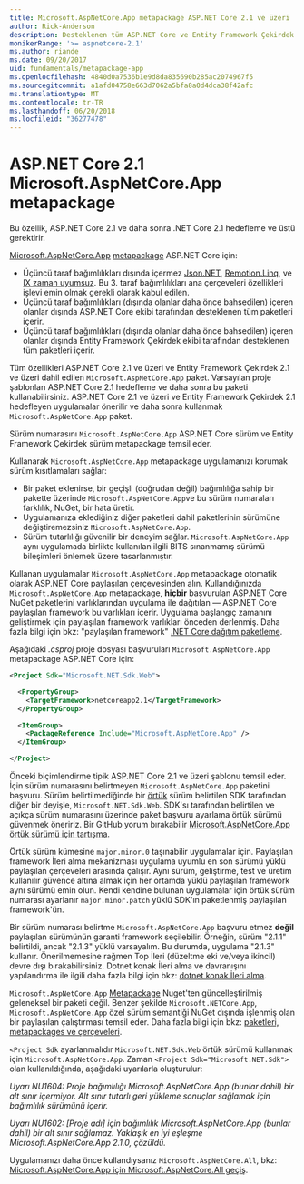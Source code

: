 ```yaml
---
title: Microsoft.AspNetCore.App metapackage ASP.NET Core 2.1 ve üzeri
author: Rick-Anderson
description: Desteklenen tüm ASP.NET Core ve Entity Framework Çekirdek paket Microsoft.AspNetCore.App metapackage içerir.
monikerRange: '>= aspnetcore-2.1'
ms.author: riande
ms.date: 09/20/2017
uid: fundamentals/metapackage-app
ms.openlocfilehash: 4840d0a7536b1e9d8da835690b285ac2074967f5
ms.sourcegitcommit: a1afd04758e663d7062a5bfa8a0d4dca38f42afc
ms.translationtype: MT
ms.contentlocale: tr-TR
ms.lasthandoff: 06/20/2018
ms.locfileid: "36277478"
---
```

# <a name="microsoftaspnetcoreapp-metapackage-for-aspnet-core-21"></a>ASP.NET Core 2.1 Microsoft.AspNetCore.App metapackage

Bu özellik, ASP.NET Core 2.1 ve daha sonra .NET Core 2.1 hedefleme ve üstü gerektirir.

[Microsoft.AspNetCore.App](https://www.nuget.org/packages/Microsoft.AspNetCore.App) [metapackage](/dotnet/core/packages#metapackages) ASP.NET Core için:

* Üçüncü taraf bağımlılıkları dışında içermez [Json.NET](https://www.nuget.org/packages/Newtonsoft.Json/), [Remotion.Linq](https://www.nuget.org/packages/Remotion.Linq/), ve [IX zaman uyumsuz](https://www.nuget.org/packages/System.Interactive.Async/). Bu 3. taraf bağımlılıkları ana çerçeveleri özellikleri işlevi emin olmak gerekli olarak kabul edilen.
* Üçüncü taraf bağımlılıkları (dışında olanlar daha önce bahsedilen) içeren olanlar dışında ASP.NET Core ekibi tarafından desteklenen tüm paketleri içerir.
* Üçüncü taraf bağımlılıkları (dışında olanlar daha önce bahsedilen) içeren olanlar dışında Entity Framework Çekirdek ekibi tarafından desteklenen tüm paketleri içerir.

Tüm özellikleri ASP.NET Core 2.1 ve üzeri ve Entity Framework Çekirdek 2.1 ve üzeri dahil edilen `Microsoft.AspNetCore.App` paket. Varsayılan proje şablonları ASP.NET Core 2.1 hedefleme ve daha sonra bu paketi kullanabilirsiniz. ASP.NET Core 2.1 ve üzeri ve Entity Framework Çekirdek 2.1 hedefleyen uygulamalar önerilir ve daha sonra kullanmak `Microsoft.AspNetCore.App` paket.

Sürüm numarasını `Microsoft.AspNetCore.App` ASP.NET Core sürüm ve Entity Framework Çekirdek sürüm metapackage temsil eder.

Kullanarak `Microsoft.AspNetCore.App` metapackage uygulamanızı korumak sürüm kısıtlamaları sağlar:

* Bir paket eklenirse, bir geçişli (doğrudan değil) bağımlılığa sahip bir pakette üzerinde `Microsoft.AspNetCore.App`ve bu sürüm numaraları farklılık, NuGet, bir hata üretir.
* Uygulamanıza eklediğiniz diğer paketleri dahil paketlerinin sürümüne değiştiremezsiniz `Microsoft.AspNetCore.App`.
* Sürüm tutarlılığı güvenilir bir deneyim sağlar. `Microsoft.AspNetCore.App` aynı uygulamada birlikte kullanılan ilgili BITS sınanmamış sürümü bileşimleri önlemek üzere tasarlanmıştır.

Kullanan uygulamalar `Microsoft.AspNetCore.App` metapackage otomatik olarak ASP.NET Core paylaşılan çerçevesinden alın. Kullandığınızda `Microsoft.AspNetCore.App` metapackage, **hiçbir** başvurulan ASP.NET Core NuGet paketlerini varlıklarından uygulama ile dağıtılan &mdash; ASP.NET Core paylaşılan framework bu varlıkları içerir. Uygulama başlangıç zamanını geliştirmek için paylaşılan framework varlıkları önceden derlenmiş. Daha fazla bilgi için bkz: "paylaşılan framework" [.NET Core dağıtım paketleme](/dotnet/core/build/distribution-packaging).

Aşağıdaki *.csproj* proje dosyası başvuruları `Microsoft.AspNetCore.App` metapackage ASP.NET Core için:

```xml
<Project Sdk="Microsoft.NET.Sdk.Web">

  <PropertyGroup>
    <TargetFramework>netcoreapp2.1</TargetFramework>
  </PropertyGroup>

  <ItemGroup>
    <PackageReference Include="Microsoft.AspNetCore.App" />
  </ItemGroup>

</Project>

```

Önceki biçimlendirme tipik ASP.NET Core 2.1 ve üzeri şablonu temsil eder. İçin sürüm numarasını belirtmeyen `Microsoft.AspNetCore.App` paketini başvuru. Sürüm belirtilmediğinde bir [örtük](https://github.com/dotnet/core/blob/master/release-notes/1.0/sdk/1.0-rc3-implicit-package-refs.md) sürüm belirtilen SDK tarafından diğer bir deyişle, `Microsoft.NET.Sdk.Web`. SDK'sı tarafından belirtilen ve açıkça sürüm numarasını üzerinde paket başvuru ayarlama örtük sürümü güvenmek öneririz. Bir GitHub yorum bırakabilir [Microsoft.AspNetCore.App örtük sürümü için tartışma](https://github.com/aspnet/Docs/issues/6430).

Örtük sürüm kümesine `major.minor.0` taşınabilir uygulamalar için. Paylaşılan framework İleri alma mekanizması uygulama uyumlu en son sürümü yüklü paylaşılan çerçeveleri arasında çalışır. Aynı sürüm, geliştirme, test ve üretim kullanılır güvence altına almak için her ortamda yüklü paylaşılan framework aynı sürümü emin olun. Kendi kendine bulunan uygulamalar için örtük sürüm numarası ayarlanır `major.minor.patch` yüklü SDK'ın paketlenmiş paylaşılan framework'ün.

Bir sürüm numarası belirtme `Microsoft.AspNetCore.App` başvuru etmez **değil** paylaşılan sürümünün garanti framework seçilebilir. Örneğin, sürüm "2.1.1" belirtildi, ancak "2.1.3" yüklü varsayalım. Bu durumda, uygulama "2.1.3" kullanır. Önerilmemesine rağmen Top İleri (düzeltme eki ve/veya ikincil) devre dışı bırakabilirsiniz. Dotnet konak İleri alma ve davranışını yapılandırma ile ilgili daha fazla bilgi için bkz: [dotnet konak İleri alma](https://github.com/dotnet/core-setup/blob/master/Documentation/design-docs/roll-forward-on-no-candidate-fx.md).

`Microsoft.AspNetCore.App` [Metapackage](/dotnet/core/packages#metapackages) Nuget'ten güncelleştirilmiş geleneksel bir paketi değil. Benzer şekilde `Microsoft.NETCore.App`, `Microsoft.AspNetCore.App` özel sürüm semantiği NuGet dışında işlenmiş olan bir paylaşılan çalıştırması temsil eder. Daha fazla bilgi için bkz: [paketleri, metapackages ve çerçeveleri](/dotnet/core/packages).

`<Project Sdk` ayarlanmalıdır `Microsoft.NET.Sdk.Web` örtük sürümü kullanmak için `Microsoft.AspNetCore.App`.  Zaman `<Project Sdk="Microsoft.NET.Sdk">` olan kullanıldığında, aşağıdaki uyarılarla oluşturulur:

*Uyarı NU1604: Proje bağımlılığı Microsoft.AspNetCore.App (bunlar dahil) bir alt sınır içermiyor. Alt sınır tutarlı geri yükleme sonuçlar sağlamak için bağımlılık sürümünü içerir.*

*Uyarı NU1602: [Proje adı] için bağımlılık Microsoft.AspNetCore.App (bunlar dahil) bir alt sınır sağlamaz. Yaklaşık en iyi eşleşme Microsoft.AspNetCore.App 2.1.0, çözüldü.*

Uygulamanızı daha önce kullandıysanız `Microsoft.AspNetCore.All`, bkz: [Microsoft.AspNetCore.App için Microsoft.AspNetCore.All geçiş](xref:fundamentals/metapackage#migrate).
